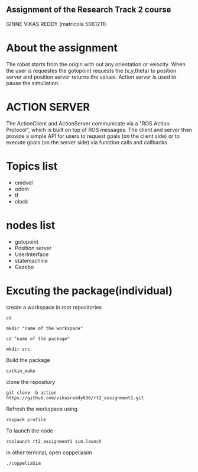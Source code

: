 ## Assignment of the Research Track 2 course 
 GINNE VIKAS REDDY (matricola 5061211)

# About the assignment
The robot starts from the origin with out any orientation or velocity. When the user is requestes the gotopoint requests the (x,y,theta)  to position server and position server returns the values. Action server is used to pause the simullation.

# ACTION SERVER 
The ActionClient and ActionServer communicate via a "ROS Action Protocol", which is built on top of ROS messages. The client and server then provide a simple API for users to request goals (on the client side) or to execute goals (on the server side) via function calls and callbacks

# Topics list

- cmdvel                  
- odom                  
- tf                    
- clock                    

# nodes list

- gotopoint                  
- Position server                  
- UserInterface       
- statemachine
- Gazebo




# Excuting the package(individual)

create a workspace in root repositories

```
cd
```

```
mkdir "name of the workspace"
```

```
cd "name of the package"
```

```
mkdir src
```

Build the package

```
catkin_make
```

clone the repository 

```
git clone -b action https://github.com/vikasreddy636/rt2_assignment1.git
```

Refresh the workspace using

```
rospack profile
```

To launch the node
````
roslaunch rt2_assignment1 sim.launch
````

in other terminal, open coppeliasim
````
./coppeliaSim
````